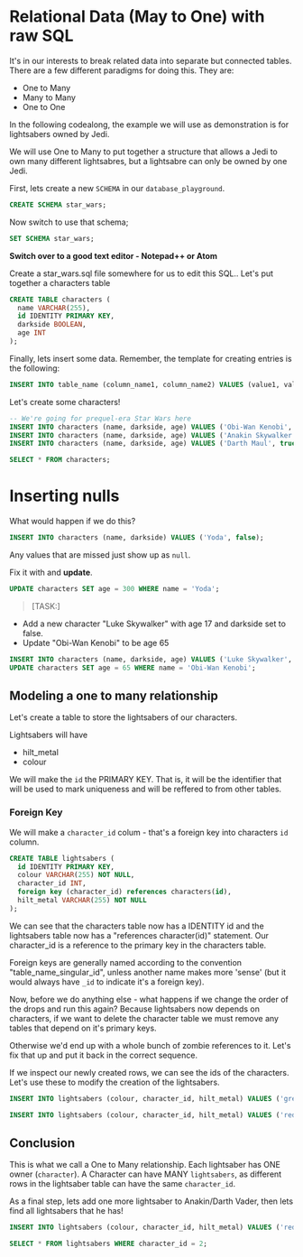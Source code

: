 # Relational Data (May to One) with raw SQL


It's in our interests to break related data into  separate but connected tables. There are a few different paradigms for doing this. They are:

* One to Many
* Many to Many
* One to One

In the following codealong, the example we will use as demonstration is for lightsabers owned by Jedi.

We will use One to Many to put together a structure that allows a Jedi to own many different lightsabres, but a lightsabre can only be owned by one Jedi.

First, lets create a new `SCHEMA` in our `database_playground`.

```sql
CREATE SCHEMA star_wars;
```

Now switch to use that schema;

```sql
SET SCHEMA star_wars;
```

**Switch over to a good text editor - Notepad++ or Atom**

Create a star_wars.sql file somewhere for us to edit this SQL..
Let's put together a characters table

```sql
CREATE TABLE characters (
  name VARCHAR(255),
  id IDENTITY PRIMARY KEY,
  darkside BOOLEAN,
  age INT
);
```


Finally, lets insert some data. Remember, the template for creating entries is the following:

```sql
INSERT INTO table_name (column_name1, column_name2) VALUES (value1, value2);
```

Let's create some characters!

```sql
-- We're going for prequel-era Star Wars here
INSERT INTO characters (name, darkside, age) VALUES ('Obi-Wan Kenobi', false,  27);
INSERT INTO characters (name, darkside, age) VALUES ('Anakin Skywalker', false, 19);
INSERT INTO characters (name, darkside, age) VALUES ('Darth Maul', true, 32);

SELECT * FROM characters;
```



# Inserting nulls

What would happen if we do this?

```sql
INSERT INTO characters (name, darkside) VALUES ('Yoda', false);
```
Any values that are missed just show up as `null`.

Fix it with and **update**.

```sql
UPDATE characters SET age = 300 WHERE name = 'Yoda';

```

> [TASK:]
> 
- Add a new character "Luke Skywalker" with age 17 and darkside set to false.
- Update "Obi-Wan Kenobi" to be age 65

```sql
INSERT INTO characters (name, darkside, age) VALUES ('Luke Skywalker', false, 17);
UPDATE characters SET age = 65 WHERE name = 'Obi-Wan Kenobi';
```



## Modeling a one to many relationship

Let's create a table to store the lightsabers of our characters.

Lightsabers will have

* hilt_metal
* colour

We will make the `id` the PRIMARY KEY. That is, it will be the identifier that will be used to mark uniqueness and will be reffered to from other tables.

### Foreign Key

We will make a `character_id` colum - that's a foreign key into characters `id` column.


```sql
CREATE TABLE lightsabers (
  id IDENTITY PRIMARY KEY,
  colour VARCHAR(255) NOT NULL,
  character_id INT,
  foreign key (character_id) references characters(id),
  hilt_metal VARCHAR(255) NOT NULL
);
```

We can see that the characters table now has a IDENTITY id and the lightsabers table now has a "references character(id)" statement. Our character_id is a reference to the primary key in the characters table.

Foreign keys are generally named according to the convention "table_name_singular_id", unless another name makes more 'sense' (but it would always have `_id` to indicate it's a foreign key).

Now, before we do anything else - what happens if we change the order of the drops and run this again? Because lightsabers now depends on characters, if we want to delete the character table we must remove any tables that depend on it's primary keys.

Otherwise we'd end up with a whole bunch of zombie references to it. Let's fix that up and put it back in the correct sequence.

If we inspect our newly created rows, we can see the ids of the characters. Let's use these to modify the creation of the lightsabers.






```sql
INSERT INTO lightsabers (colour, character_id, hilt_metal) VALUES ('green', 1, 'palladium');

INSERT INTO lightsabers (colour, character_id, hilt_metal) VALUES ('red', 2, 'gold');
```


## Conclusion

This is what we call a One to Many relationship. Each lightsaber has ONE owner (`character`). A Character can have MANY `lightsabers`, as different rows in the lightsaber table can have the same `character_id`.

As a final step, lets add one more lightsaber to Anakin/Darth Vader, then lets find all lightsabers that he has!

```sql
INSERT INTO lightsabers (colour, character_id, hilt_metal) VALUES ('red', 2, 'titanium');

SELECT * FROM lightsabers WHERE character_id = 2;
```



